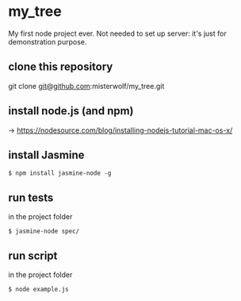 # my_tree
My first node project ever. Not needed to set up server: it's just for
demonstration purpose.

## clone this repository
git clone git@github.com:misterwolf/my_tree.git

## install node.js (and npm)
-> https://nodesource.com/blog/installing-nodejs-tutorial-mac-os-x/

## install Jasmine

`$ npm install jasmine-node -g`

## run tests

in the project folder

`$ jasmine-node spec/`

## run script

in the project folder

`$ node example.js`
